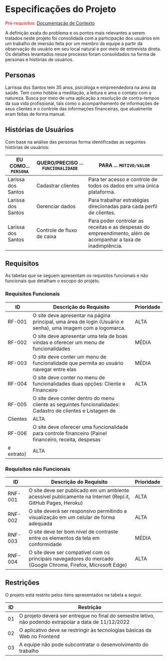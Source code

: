 # Especificações do Projeto

<span style="color:red">Pré-requisitos: <a href="1-Documentação de Contexto.md"> Documentação de Contexto</a></span>

A definição exata do problema e os pontos mais relevantes a serem tratados neste projeto foi consolidada com a participação dos usuários em um trabalho de imersão feita por um membro da equipe a partir da observação do usuário em seu local natural e por meio de entrevista direta. Os detalhes levantados nesse processo foram consolidados na forma de personas e histórias de usuários.

## Personas

Larrissa dos Santos tem 35 anos, psicóloga e empreendedora na área da saúde. Tem como hobbie a meditação, a leitura e ama o contato com a natureza. Busca por meio de uma aplicação a resolução de contra-tempos da sua vida profissional, tais como o acompanhamento de informações de seus clientes e o controle das informações financeiras, que atualmente eram feitas de forma manual. 

## Histórias de Usuários

Com base na análise das personas forma identificadas as seguintes histórias de usuários:

|EU COMO... `PERSONA`| QUERO/PRECISO ... `FUNCIONALIDADE`       |                     PARA ... `MOTIVO/VALOR`                          |
|--------------------------|------------------------------------|----------------------------------------------------------------------|
|Larissa dos Santos        | Cadastrar clientes                 | Para ter acesso e controle de todos os dados em uma única plataforma.| 
|Larissa dos Santos        | Gerenciar dados                    | Para trabalhar estratégias direcionadas para cada perfil de clientes.|
|Larissa dos Santos        | Controle de fluxo de caixa         | Para poder controlar as receitas e as despesas do empreendimento, além de acompanhar a taxa de                                                                 inadimplência.                                                      |                                                             
## Requisitos

As tabelas que se seguem apresentam os requisitos funcionais e não funcionais que detalham o escopo do projeto.

### Requisitos Funcionais

|ID    |                             Descrição do Requisito                                                           | Prioridade   |
|------|--------------------------------------------------------------------------------------------------------------|--------------|
|RF-001| O site deve apresentar na página principal, uma área de login (Usuário e senha), uma imagem com a logomarca. |     ALTA     | 
|RF-002| O site deve apresentar uma tela de boas vindas e oferecer um menu de funcionalidades                         |     MÉDIA    |
|RF-003| O site deve conter um menu de funcionalidade que permita ao usuário navegar entre elas                       |     MÉDIA    |
|RF-004| O site deve conter no menu de funcionalidades duas opções: Cliente e Financeiro                              |     ALTA     |
|RF-005| O site deve conter dentro do menu cliente as seguintes funcionalidades: Cadastro de clientes e Listagem de 
         Clientes                                                                                                     |     ALTA     |
|RF-006| O site deve oferecer uma funcionalidade para controle financeiro (Painel financeiro, receita, despesas 
         e extrato)                                                                                                   |      ALTA    | 


### Requisitos não Funcionais

|ID     | Descrição do Requisito  |Prioridade |
|-------|-------------------------|----|
|RNF-001| O site deve ser publicado em um ambiente acessível publicamente na Internet (Repl.it, GitHub Pages, Heroku) | ALTA | 
|RNF-002| O site deverá ser responsivo permitindo a visualização em um celular de forma adequada |  ALTA | 
|RNF-003| O site deve ter bom nível de contraste entre os elementos da tela em conformidade | MÉDIA |
|RNF-004| O site deve ser compatível com os principais navegadores do mercado (Google Chrome, Firefox, Microsoft Edge) | ALTA |

## Restrições

O projeto está restrito pelos itens apresentados na tabela a seguir.

|ID| Restrição                                             |
|--|-------------------------------------------------------|
|01| O projeto deverá ser entregue no final do semestre letivo, não podendo extrapolar a data de 11/12/2022 |
|02| O aplicativo deve se restringir às tecnologias básicas da Web no Frontend |
|03| A equipe não pode subcontratar o desenvolvimento do trabalho |
